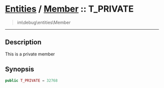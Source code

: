 # [Entities](entities.md) / [Member](entities-Member.md) :: T_PRIVATE
 > im\debug\entities\Member
____

## Description
This is a private member

## Synopsis
```php
public T_PRIVATE = 32768
```
